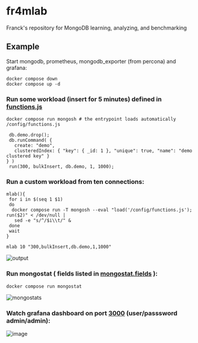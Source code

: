 # fr4mlab
Franck's repository for MongoDB learning, analyzing, and benchmarking

## Example

Start mongodb, prometheus, mongodb_exporter (from percona) and grafana:
```
docker compose down
docker compose up -d
```

### Run some workload (insert for 5 minutes) defined in [functions.js](./config/functions.js)
```
docker compose run mongosh # the entrypoint loads automatically /config/functions.js

 db.demo.drop(); 
 db.runCommand( {
   create: "demo",
   clusteredIndex: { "key": { _id: 1 }, "unique": true, "name": "demo clustered key" }
} )
 run(300, bulkInsert, db.demo, 1, 1000);

```

### Run a custom workload from ten connections:
```
mlab(){
 for i in $(seq 1 $1)
 do
  docker compose run -T mongosh --eval "load('/config/functions.js'); run($2)" < /dev/null |
   sed -e "s/^/$i\\t/" &
 done
 wait
}

mlab 10 "300,bulkInsert,db.demo,1,1000" 

```

![output](https://github.com/user-attachments/assets/24030459-ef3a-4647-8352-8c89f88ca040)


### Run mongostat ( fields listed in [mongostat.fields](./config/mongostat.fields) ):
```
docker compose run mongostat

```
![mongostats](https://github.com/user-attachments/assets/9204ac1b-5980-44fd-9ba1-5a83ef27e8dd)


### Watch grafana dashboard on port [3000](HTTP://localhost:3000) (user/passsword admin/admin):

![image](https://github.com/user-attachments/assets/64d8e5ba-2533-4822-afc1-ac4289e15b04)

